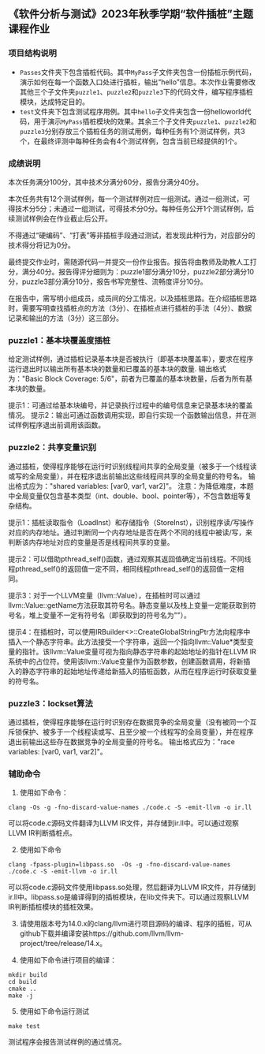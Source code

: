 ## 《软件分析与测试》2023年秋季学期“软件插桩”主题课程作业
### 项目结构说明
- `Passes`文件夹下包含插桩代码。其中`MyPass`子文件夹包含一份插桩示例代码，演示如何在每一个函数入口处进行插桩，输出“hello”信息。本次作业需要修改其他三个子文件夹`puzzle1`、`puzzle2`和`puzzle3`下的代码文件，编写程序插桩模块，达成特定目的。
- `test`文件夹下包含测试程序用例。其中`hello`子文件夹包含一份helloworld代码，用于演示`MyPass`插桩模块的效果。其余三个子文件夹`puzzle1`、`puzzle2`和`puzzle3`分别存放三个插桩任务的测试用例，每种任务有1个测试样例，共3个，在最终评测中每种任务会有4个测试样例，包含当前已经提供的1个。

### 成绩说明
本次任务满分100分，其中技术分满分60分，报告分满分40分。

本次任务共有12个测试样例，每一个测试样例对应一组测试。通过一组测试，可得技术分5分；未通过一组测试，可得技术分0分。每种任务公开1个测试样例，后续测试样例会在作业截止后公开。

不得通过“硬编码”、“打表”等非插桩手段通过测试，若发现此种行为，对应部分的技术得分将记为0分。

最终提交作业时，需随源代码一并提交一份作业报告。报告将由教师及助教人工打分，满分40分。报告得评分细则为：puzzle1部分满分10分，puzzle2部分满分10分，puzzle3部分满分10分，报告书写完整性、流畅度评分10分。

在报告中，需写明小组成员，成员间的分工情况，以及插桩思路。在介绍插桩思路时，需要写明查找插桩点的方法（3分）、在插桩点进行插桩的手法（4分）、数据记录和输出的方法（3分）这三部分。


### puzzle1：基本块覆盖度插桩
给定测试样例，通过插桩记录基本块是否被执行（即基本块覆盖率），要求在程序运行退出时以输出所有基本块的数量和已覆盖的基本块的数量.
输出格式为："Basic Block Coverage: 5/6"，前者为已覆盖的基本块数量，后者为所有基本块的数量。

提示1：可通过给基本块编号，并记录执行过程中的编号信息来记录基本块的覆盖情况。
提示2：输出可通过函数调用实现，即自行实现一个函数输出信息，并在测试样例程序退出前调用该函数。

### puzzle2：共享变量识别
通过插桩，使得程序能够在运行时识别线程间共享的全局变量（被多于一个线程读或写的全局变量），并在程序退出前输出这些线程间共享的全局变量的符号名。
输出格式应为："shared variables: [var0, var1, var2]"。
注意：为降低难度，本题中全局变量仅包含基本类型（int、double、bool、pointer等），不包含数组等复杂结构。

提示1：插桩读取指令（LoadInst）和存储指令（StoreInst），识别程序读/写操作对应的内存地址。通过判断同一个内存地址是否在两个不同的线程中被读/写，来判断该内存地址对应的变量是否是线程间共享的变量。

提示2：可以借助pthread_self()函数，通过观察其返回值确定当前线程。不同线程pthread_self()的返回值一定不同，相同线程pthread_self()的返回值一定相同。

提示3：对于一个LLVM变量（llvm::Value），在插桩时可以通过llvm::Value::getName方法获取其符号名。静态变量以及栈上变量一定能获取到符号名，堆上变量不一定有符号名（即获取到的符号名为""）。

提示4：在插桩时，可以使用IRBuilder<>::CreateGlobalStringPtr方法向程序中插入一个静态字符串。此方法接受一个字符串，返回一个指向llvm::Value*类型变量的指针。该llvm::Value变量可视为指向静态字符串的起始地址的指针在LLVM IR系统中的占位符。使用该llvm::Value变量作为函数参数，创建函数调用，将新插入的静态字符串的起始地址传递给新插入的插桩函数，从而在程序运行时获取变量的符号名。


### puzzle3：lockset算法
通过插桩，使得程序能够在运行时识别存在数据竞争的全局变量（没有被同一个互斥锁保护、被多于一个线程读或写、且至少被一个线程写的全局变量），并在程序退出前输出这些存在数据竞争的全局变量的符号名。
输出格式应为："race variables: [var0, var1, var2]"。



### 辅助命令
1. 使用如下命令：
```
clang -Os -g -fno-discard-value-names ./code.c -S -emit-llvm -o ir.ll
```
可以将code.c源码文件翻译为LLVM IR文件，并存储到ir.ll中。可以通过观察LLVM IR判断插桩点。

2. 使用如下命令
```
clang -fpass-plugin=libpass.so  -Os -g -fno-discard-value-names ./code.c -S -emit-llvm -o ir.ll
```
可以将code.c源码文件使用libpass.so处理，然后翻译为LLVM IR文件，并存储到ir.ll中。libpass.so是编译得到的插桩模块，在lib文件夹下。可以通过观察LLVM IR判断插桩模块的插桩效果。

3. 请使用版本号为14.0.x的clang/llvm进行项目源码的编译、程序的插桩，可从github下载并编译安装https://github.com/llvm/llvm-project/tree/release/14.x。

4. 使用如下命令进行项目的编译：
```
mkdir build
cd build
cmake ..
make -j
```

5. 使用如下命令运行测试
```
make test
```
测试程序会报告测试样例的通过情况。
